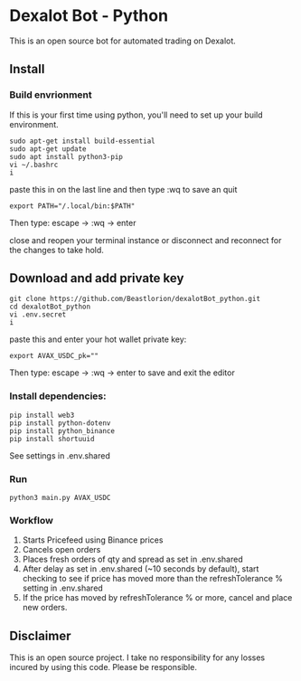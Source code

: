 # Dexalot Bot - Python
This is an open source bot for automated trading on Dexalot.

## Install

### Build envrionment
If this is your first time using python, you'll need to set up your build environment.

```
sudo apt-get install build-essential
sudo apt-get update
sudo apt install python3-pip
vi ~/.bashrc
i
```

paste this in on the last line and then type :wq to save an quit
```
export PATH="/.local/bin:$PATH"
```
Then type: escape -> :wq -> enter

close and reopen your terminal instance or disconnect and reconnect for the changes to take hold.

## Download and add private key
```
git clone https://github.com/Beastlorion/dexalotBot_python.git
cd dexalotBot_python
vi .env.secret
i
```
paste this and enter your hot wallet private key:
```
export AVAX_USDC_pk=""
```
Then type: escape -> :wq -> enter
to save and exit the editor

### Install dependencies:
```
pip install web3
pip install python-dotenv
pip install python_binance
pip install shortuuid
```

See settings in .env.shared

### Run
```
python3 main.py AVAX_USDC
```

### Workflow
1. Starts Pricefeed using Binance prices
2. Cancels open orders
3. Places fresh orders of qty and spread as set in .env.shared
4. After delay as set in .env.shared (~10 seconds by default), start checking to see if price has moved more than the refreshTolerance % setting in .env.shared
5. If the price has moved by refreshTolerance % or more, cancel and place new orders.

## Disclaimer
This is an open source project. I take no responsibility for any losses incured by using this code. Please be responsible.
